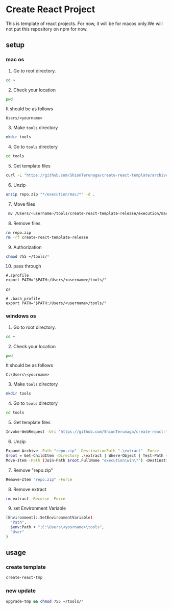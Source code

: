 # Create React Project

This is template of react projects. For now, it will be for macos only.We will
not put this repository on npm for now.

## setup

### mac os

1. Go to root directory.

```bash
cd ~
```

2. Check your location

```bash
pwd
```

It should be as follows

```
Users/<yourname>
```

3. Make `tools` directory

```bash
mkdir tools
```

4. Go to `tools` directory

```bash
cd tools
```

5. Get template files

```bash
curl -L "https://github.com/ShionTerunaga/create-react-template/archive/refs/heads/release.zip" -o repo.zip
```

6. Unzip

```bash
unzip repo.zip "*/execution/mac/*" -d .
```

7. Move files

```bash
 mv /Users/<username>/tools/create-react-template-release/execution/mac/* /Users/<username>/tools/
```

8. Remove files

```bash
rm repo.zip
rm -rf create-react-template-release
```

9. Authorization

```bash
chmod 755 ~/tools/*
```

10. pass through

```
#.zprofile
export PATH="$PATH:/Users/<username>/tools/"
```

or

```
# .bash_profile
export PATH="$PATH:/Users/<username>/tools/"
```

### windows os

1. Go to root directory.

```bash
cd ~
```

2. Check your location

```bash
pwd
```

It should be as follows

```
C:\Users\<yourname>
```

3. Make `tools` directory

```bash
mkdir tools
```

4. Go to `tools` directory

```bash
cd tools
```

5. Get template files

```bash
Invoke-WebRequest -Uri "https://github.com/ShionTerunaga/create-react-template/archive/refs/heads/release.zip" -OutFile "repo.zip"
```

6. Unzip

```bash
Expand-Archive -Path "repo.zip" -DestinationPath ".\extract" -Force
$root = Get-ChildItem -Directory .\extract | Where-Object { Test-Path (Join-Path $_.FullName "execution\win") } | Select-Object -First 1
Move-Item -Path (Join-Path $root.FullName "execution\win\*") -Destination "$env:USERPROFILE\tools" -Force
```

7. Remove "repo.zip"

```bash
Remove-Item "repo.zip" -Force
```

8. Remove extract

```bash
rm extract -Recurse -Force
```

9. set Environment Variable

```bash
[Environment]::SetEnvironmentVariable(
  "Path",
  $env:Path + ";C:\Users\<yourname>\tools",
  "User"
)
```

## usage

### create template

```bash
create-react-tmp
```

### new update

```bash
upgrade-tmp && chmod 755 ~/tools/*
```
